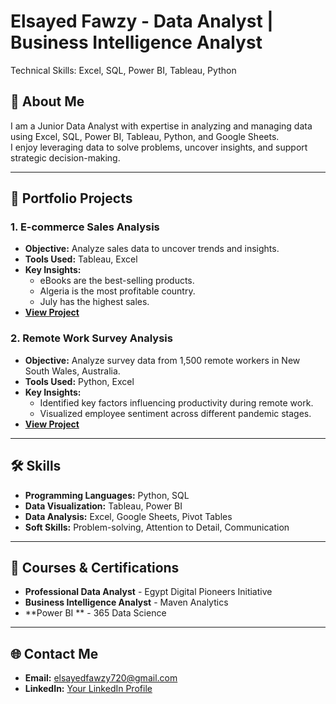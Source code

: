 # Elsayed Fawzy - Data Analyst | Business Intelligence Analyst
Technical Skills: Excel, SQL, Power BI, Tableau, Python
 

## 👋 About Me  
I am a Junior Data Analyst with expertise in analyzing and managing data using Excel, SQL, Power BI, Tableau, Python, and Google Sheets.  
I enjoy leveraging data to solve problems, uncover insights, and support strategic decision-making.  

---

## 📂 Portfolio Projects  

### 1. E-commerce Sales Analysis  
- **Objective:** Analyze sales data to uncover trends and insights.  
- **Tools Used:** Tableau, Excel  
- **Key Insights:**  
  - eBooks are the best-selling products.  
  - Algeria is the most profitable country.  
  - July has the highest sales.  
- **[View Project](#)**  

### 2. Remote Work Survey Analysis  
- **Objective:** Analyze survey data from 1,500 remote workers in New South Wales, Australia.  
- **Tools Used:** Python, Excel  
- **Key Insights:**  
  - Identified key factors influencing productivity during remote work.  
  - Visualized employee sentiment across different pandemic stages.  
- **[View Project](#)**  

---

## 🛠️ Skills  
- **Programming Languages:** Python, SQL  
- **Data Visualization:** Tableau, Power BI  
- **Data Analysis:** Excel, Google Sheets, Pivot Tables  
- **Soft Skills:** Problem-solving, Attention to Detail, Communication  

---

## 📜 Courses & Certifications  
- **Professional Data Analyst** - Egypt Digital Pioneers Initiative  
- **Business Intelligence Analyst** - Maven Analytics  
- **Power BI ** - 365 Data Science  

---

## 🌐 Contact Me  
- **Email:** [elsayedfawzy720@gmail.com](mailto:elsayedfawzy720@gmail.com)  
- **LinkedIn:** [Your LinkedIn Profile](#)  

